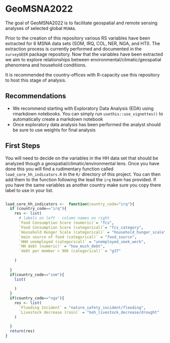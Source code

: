 
<!-- README.md is generated from README.Rmd. Please edit that file -->

# GeoMSNA2022

<!-- badges: start -->
<!-- badges: end -->

The goal of GeoMSNA2022 is to facilitate geospatial and remote sensing
analyses of selected global `MSNA`s.

Prior to the creation of this repository various RS variables have been
extracted for 6 MSNA data sets (SOM, IRQ, COL, NER, NGA, and HTI). The
extraction process is currently performed and documented in the
`surveyGEER` package repository. Now that the variables have been
extracted we aim to explore relationships between
environmental/climatic/geospatial phenomena and household conditions.

It is recommended the country-offices with R-capacity use this
repository to host this stage of analysis.

## Recommendations

-   We recommend starting with Exploratory Data Analysis (EDA) using
    rmarkdown notebooks. You can simply run `usethis::use_vignettes()`
    to automatically create a markdown notebook
-   Once exploratory data analysis has been performed the analyst should
    be sure to use weights for final analysis

## First Steps

You will need to decide on the variables in the HH data set that should
be analyzed though a geospatial/climatic/environmental lens. Once you
have done this you will find a rudimentary function called
`load_core_hh_indicators.R` in the `R/` directory of this project. You
can then add them to the function following the lead the `irq` team has
provided. If you have the same variables as another country make sure
you copy there label to use in your list.

``` r

load_core_hh_indicators <-  function(country_code="irq"){
  if (country_code=="irq"){
    res <- list(
      # labels on left - column names on right
      `Food Consumption Score (numeric)`= "fcs",
      `Food Consumption Score (categorical)`= "fcs_category",
      `Household Hunger Scale (categorical)` = "household_hunger_scale",
      `main source of food (categorical)` = "food_source",
      `HHH unemployed (categorical)` = "unemployed_seek_work",
      `HH debt (numeric)` = "how_much_debt",
      `debt per member > 90k (categorical)` = "g37"
      
    )
    
  }
  if(country_code=="som"){
    list(
      
    )
  }
  if(country_code=="nga"){
    res <- list(
      `Flooding Incident` = "nature_safety_incident/flooding",
      `Livestock decrease (rain)` = "hoh_livestock_decrease/drought"
    )
    
  }
  return(res)
}
```
